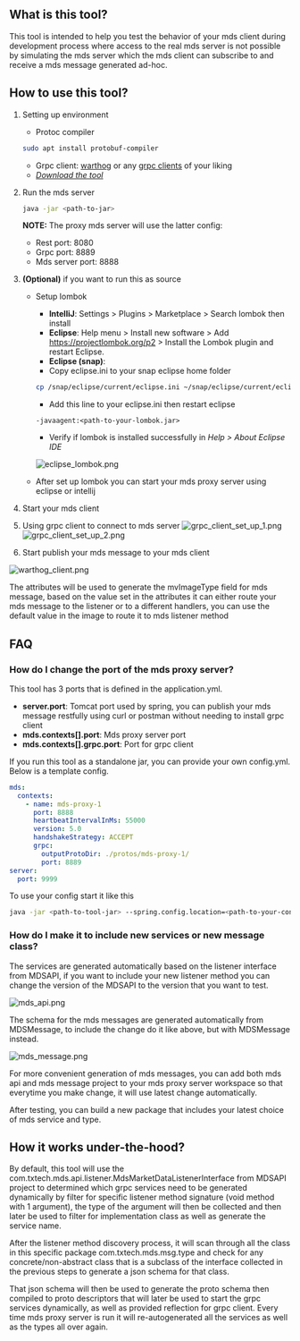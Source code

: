## What is this tool?
This tool is intended to help you test the behavior of your mds client during development process where access to the real mds server is not possible by simulating the mds server which the mds client can subscribe to and receive a mds message generated ad-hoc.

## How to use this tool?

1. Setting up environment
   - Protoc compiler
    ```bash
    sudo apt install protobuf-compiler
    ```
   - Grpc client: [warthog](https://github.com/Forest33/warthog) or any [grpc clients](https://github.com/grpc-ecosystem/awesome-grpc#tools) of your liking
   - [*Download the tool*](https://gitlab.tx-tech.com/internal-vn-tool/release-builder/-/package_files/26/download)

2. Run the mds server
    ```bash
    java -jar <path-to-jar>
    ```
    **NOTE:** The proxy mds server will use the latter config:
   - Rest port: 8080
   - Grpc port: 8889
   - Mds server port: 8888

3. **(Optional)** if you want to run this as source
   - Setup lombok
      - **IntelliJ**: Settings > Plugins > Marketplace > Search lombok then install
      - **Eclipse**: Help menu > Install new software > Add https://projectlombok.org/p2 > Install the Lombok plugin and restart Eclipse.
      - **Eclipse (snap)**: 
      - Copy eclipse.ini to your snap eclipse home folder
      ```bash
      cp /snap/eclipse/current/eclipse.ini ~/snap/eclipse/current/eclipse.ini
      ```
       - Add this line to your eclipse.ini then restart eclipse 
      ```text
      -javaagent:<path-to-your-lombok.jar>
       ```
      - Verify if lombok is installed successfully in _Help > About Eclipse IDE_ 

      ![eclipse_lombok.png](images%2Feclipse_lombok.png)

   - After set up lombok you can start your mds proxy server using eclipse or intellij

4. Start your mds client

5. Using grpc client to connect to mds server
![grpc_client_set_up_1.png](images%2Fgrpc_client_set_up_1.png)
![grpc_client_set_up_2.png](images%2Fgrpc_client_set_up_2.png)

6. Start publish your mds message to your mds client

![warthog_client.png](images%2Fwarthog_client.png)

The attributes will be used to generate the mvImageType field for mds message, based on the value set in the attributes it can either route your mds message to the listener or to a different handlers, you can use the default value in the image to route it to mds listener method

## FAQ

### How do I change the port of the mds proxy server?

This tool has 3 ports that is defined in the application.yml.

- **server.port**: Tomcat port used by spring, you can publish your mds message restfully using curl or postman without needing to install grpc client
- **mds.contexts[].port**: Mds proxy server port
- **mds.contexts[].grpc.port**: Port for grpc client

If you run this tool as a standalone jar, you can provide your own config.yml. Below is a template config.
```yaml
mds:
  contexts:
    - name: mds-proxy-1
      port: 8888
      heartbeatIntervalInMs: 55000
      version: 5.0
      handshakeStrategy: ACCEPT
      grpc:
        outputProtoDir: ./protos/mds-proxy-1/
        port: 8889
server:
  port: 9999
```

To use your config start it like this
```bash
java -jar <path-to-tool-jar> --spring.config.location=<path-to-your-config.yml>
```

### How do I make it to include new services or new message class?

The services are generated automatically based on the listener interface from MDSAPI, if you want to include your new listener method you can change the version of the MDSAPI to the version that you want to test.

![mds_api.png](images%2Fmds_api.png)

The schema for the mds messages are generated automatically from MDSMessage, to include the change do it like above, but with MDSMessage instead.

![mds_message.png](images%2Fmds_message.png)

For more convenient generation of mds messages, you can add both mds api and mds message project to your mds proxy server workspace so that everytime you make change, it will use latest change automatically.

After testing, you can build a new package that includes your latest choice of mds service and type.

## How it works under-the-hood?

By default, this tool will use the com.txtech.mds.api.listener.MdsMarketDataListenerInterface from MDSAPI project to determined which grpc services need to be generated dynamically by filter for specific listener method signature (void method with 1 argument), the type of the argument will then be collected and then later be used to filter for implementation class as well as generate the service name.

After the listener method discovery process, it will scan through all the class in this specific package com.txtech.mds.msg.type and check for any concrete/non-abstract class that is a subclass of the interface collected in the previous steps to generate a json schema for that class.

That json schema will then be used to generate the proto schema then compiled to proto descriptors that will later be used to start the grpc services dynamically, as well as provided reflection for grpc client. Every time mds proxy server is run it will re-autogenerated all the services as well as the types all over again.